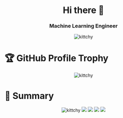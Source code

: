 <h1 align="center">Hi there 👋</h1>
<h3 align="center">Machine Learning Engineer</h3>
<p align="center">
  <img src="https://komarev.com/ghpvc/?username=kittchy&label=Profile%20views&color=0e75b6&style=flat" alt="kittchy" /> 
</p>

# 🏆 GitHub Profile Trophy


<p align="center"> 
  <a>
    <img src="https://github-profile-trophy.vercel.app/?username=kittchy&theme=onedark&column=-1" alt="kittchy" />
  </a>
</p>

# 📝 Summary

<p align="center">
  <a>
    <img src="http://github-profile-summary-cards.vercel.app/api/cards/profile-details?username=kittchy&theme=github_dark" alt="kittchy" />
  </a>
  <a > 
    <img src="http://github-profile-summary-cards.vercel.app/api/cards/repos-per-language?username=kittchy&theme=github_dark"/> 
  </a> 
  <a>
    <img src="http://github-profile-summary-cards.vercel.app/api/cards/most-commit-language?username=kittchy&theme=github_dark"/>
  </a>
  <a>
    <img src="http://github-profile-summary-cards.vercel.app/api/cards/stats?username=kittchy&theme=github_dark"/>
  </a>
  <a>
    <img src="http://github-profile-summary-cards.vercel.app/api/cards/productive-time?username=kittchy&theme=github_dark&utcOffset=8"/>
  </a>
</p>
